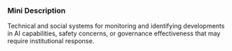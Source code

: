 ### Mini Description

Technical and social systems for monitoring and identifying developments in AI capabilities, safety concerns, or governance effectiveness that may require institutional response.
